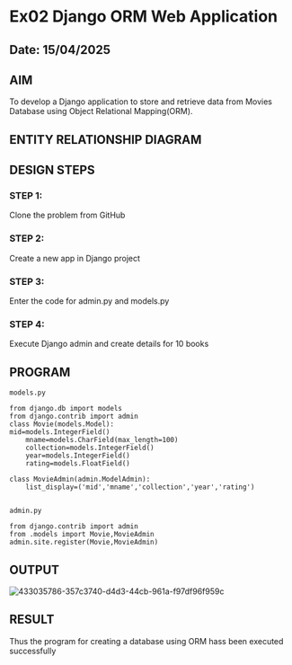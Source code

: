 # Ex02 Django ORM Web Application
## Date: 15/04/2025

## AIM
To develop a Django application to store and retrieve data from Movies Database using Object Relational Mapping(ORM).

## ENTITY RELATIONSHIP DIAGRAM



## DESIGN STEPS

### STEP 1:
Clone the problem from GitHub

### STEP 2:
Create a new app in Django project

### STEP 3:
Enter the code for admin.py and models.py

### STEP 4:
Execute Django admin and create details for 10 books

## PROGRAM
```
models.py

from django.db import models
from django.contrib import admin
class Movie(models.Model):
mid=models.IntegerField()
    mname=models.CharField(max_length=100)
    collection=models.IntegerField()
    year=models.IntegerField()
    rating=models.FloatField()

class MovieAdmin(admin.ModelAdmin):
    list_display=('mid','mname','collection','year','rating')


admin.py

from django.contrib import admin
from .models import Movie,MovieAdmin
admin.site.register(Movie,MovieAdmin)

```


## OUTPUT

![433035786-357c3740-d4d3-44cb-961a-f97df96f959c](https://github.com/user-attachments/assets/0b9adc82-7308-4dac-b103-d3b4b2724712)


## RESULT
Thus the program for creating a database using ORM hass been executed successfully
